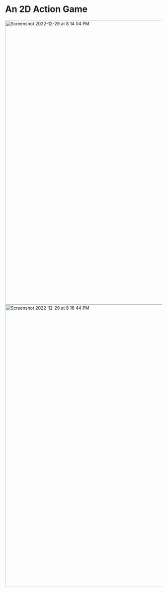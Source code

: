# An 2D Action Game


<img width="912" alt="Screenshot 2022-12-29 at 8 14 04 PM" src="https://user-images.githubusercontent.com/57753131/209918090-568e6623-e477-4553-89ad-22b44109f5b7.png">


<img width="906" alt="Screenshot 2022-12-29 at 8 16 44 PM" src="https://user-images.githubusercontent.com/57753131/209918175-fd5722ce-ecfc-4e72-bbf0-29784dfd70ce.png">
